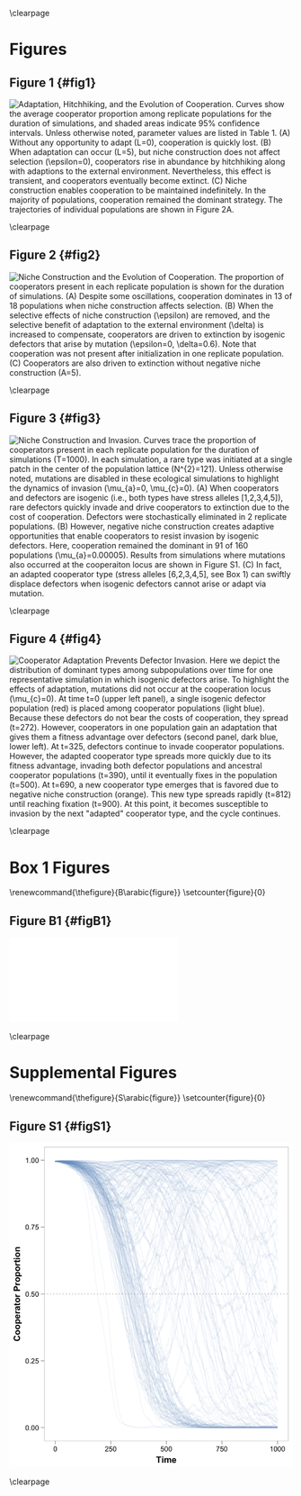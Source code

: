 \clearpage

# Figures

## Figure 1 {#fig1}

![**Adaptation, Hitchhiking, and the Evolution of Cooperation.** Curves show the average cooperator proportion among replicate populations for the duration of simulations, and shaded areas indicate 95% confidence intervals. Unless otherwise noted, parameter values are listed in [Table 1](#tables). (**A**) Without any opportunity to adapt ($L=0$), cooperation is quickly lost. (**B**) When adaptation can occur ($L=5$), but niche construction does not affect selection ($\epsilon=0$), cooperators rise in abundance by hitchhiking along with adaptions to the external environment. Nevertheless, this effect is transient, and cooperators eventually become extinct. (**C**) Niche construction enables cooperation to be maintained indefinitely. In the majority of populations, cooperation remained the dominant strategy. The trajectories of individual populations are shown in Figure 2A.](../figures/Figure1.png)

\clearpage


## Figure 2 {#fig2}

![**Niche Construction and the Evolution of Cooperation.** The proportion of cooperators present in each replicate population is shown for the duration of simulations. (**A**) Despite some oscillations, cooperation dominates in 13 of 18 populations when niche construction affects selection. (**B**) When the selective effects of niche construction ($\epsilon$) are removed, and the selective benefit of adaptation to the external environment ($\delta$) is increased to compensate, cooperators are driven to extinction by isogenic defectors that arise by mutation ($\epsilon=0$, $\delta=0.6$). Note that cooperation was not present after initialization in one replicate population. (**C**) Cooperators are also driven to extinction without negative niche construction ($A=5$).](../figures/Figure2.png)

\clearpage


## Figure 3 {#fig3}

![**Niche Construction and Invasion.** Curves trace the proportion of cooperators present in each replicate population for the duration of simulations ($T=1000$). In each simulation, a rare type was initiated at a single patch in the center of the population lattice ($N^{2}=121$). Unless otherwise noted, mutations are disabled in these ecological simulations to highlight the dynamics of invasion ($\mu_{a}=0, \mu_{c}=0$). (**A**) When cooperators and defectors are isogenic (i.e., both types have stress alleles [1,2,3,4,5]), rare defectors quickly invade and drive cooperators to extinction due to the cost of cooperation. Defectors were stochastically eliminated in 2 replicate populations. (**B**) However, negative niche construction creates adaptive opportunities that enable cooperators to resist invasion by isogenic defectors. Here, cooperation remained the dominant in 91 of 160 populations ($\mu_{a}=0.00005$). Results from simulations where mutations also occurred at the cooperaiton locus are shown in Figure S1. (**C**) In fact, an adapted cooperator type (stress alleles [6,2,3,4,5], see Box 1) can swiftly displace defectors when isogenic defectors cannot arise or adapt via mutation.](../figures/Figure3.png)

\clearpage


## Figure 4 {#fig4}

![**Cooperator Adaptation Prevents Defector Invasion.** Here we depict the distribution of dominant types among subpopulations over time for one representative simulation in which isogenic defectors arise. To highlight the effects of adaptation, mutations did not occur at the cooperation locus ($\mu_{c}=0$). At time $t=0$ (upper left panel), a single isogenic defector population (red) is placed among cooperator populations (light blue). Because these defectors do not bear the costs of cooperation, they spread ($t=272$). However, cooperators in one population gain an adaptation that gives them a fitness advantage over defectors (second panel, dark blue, lower left). At $t=325$, defectors continue to invade cooperator populations. However, the adapted cooperator type spreads more quickly due to its fitness advantage, invading both defector populations and ancestral cooperator populations ($t=390$), until it eventually fixes in the population ($t=500$). At $t=690$, a new cooperator type emerges that is favored due to negative niche construction (orange). This new type spreads rapidly ($t=812$) until reaching fixation ($t=900$). At this point, it becomes susceptible to invasion by the next "adapted" cooperator type, and the cycle continues.](../figures/Figure4.png)

\clearpage


# Box 1 Figures
\renewcommand{\thefigure}{B\arabic{figure}}
\setcounter{figure}{0}

## Figure B1 {#figB1}

![Figure for Box 1](../figures/FigureB1.pdf)

\clearpage


# Supplemental Figures

\renewcommand{\thefigure}{S\arabic{figure}}
\setcounter{figure}{0}

## Figure S1 {#figS1}

![**Defector Invasion with Mutations.** The proportion of cooperators present in each replicate population is shown for the duration of simulations ($T=1000$). When mutations occur both at the adaptive loci and the cooperation locus ($\mu_{a}=\mu{c}=0.00005$), cooperation remains dominant in 58 of 160 replicate populations.](../figures/FigureS1.png)

\clearpage

